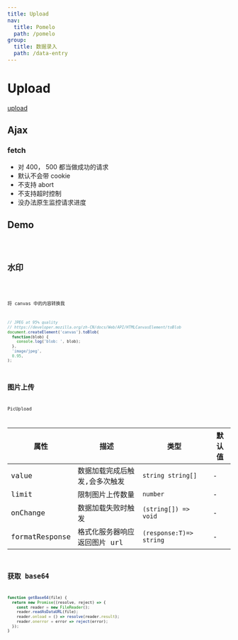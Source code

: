 ```yaml
---
title: Upload
nav:
  title: Pomelo
  path: /pomelo
group:
  title: 数据录入
  path: /data-entry
---
```


# Upload

[upload](https://github.com/react-component/upload)

## Ajax

### fetch

- 对 400， 500 都当做成功的请求
- 默认不会带 cookie
- 不支持 abort
- 不支持超时控制
- 没办法原生监控请求进度

## Demo

<code src="./index.tsx" />

## 水印

<code src="./demo/Watermark.tsx" />

将 canvas 中的内容转换我

```js
// JPEG at 95% quality
// https://developer.mozilla.org/zh-CN/docs/Web/API/HTMLCanvasElement/toBlob
document.createElement('canvas').toBlob(
  function(blob) {
    console.log('blob: ', blob);
  },
  'image/jpeg',
  0.95,
);
```

## 图片上传

PicUpload

| 属性           | 描述                          | 类型                    | 默认值 |
| -------------- | ----------------------------- | ----------------------- | ------ |
| value          | 数据加载完成后触发,会多次触发 | `string string[]`       | -      |
| limit          | 限制图片上传数量              | `number`                | -      |
| onChange       | 数据加载失败时触发            | `(string[]) => void`    | -      |
| formatResponse | 格式化服务器响应返回图片 url  | `(response:T)=> string` | -      |

## 获取 base64

```js
function getBase64(file) {
  return new Promise((resolve, reject) => {
    const reader = new FileReader();
    reader.readAsDataURL(file);
    reader.onload = () => resolve(reader.result);
    reader.onerror = error => reject(error);
  });
}
```
